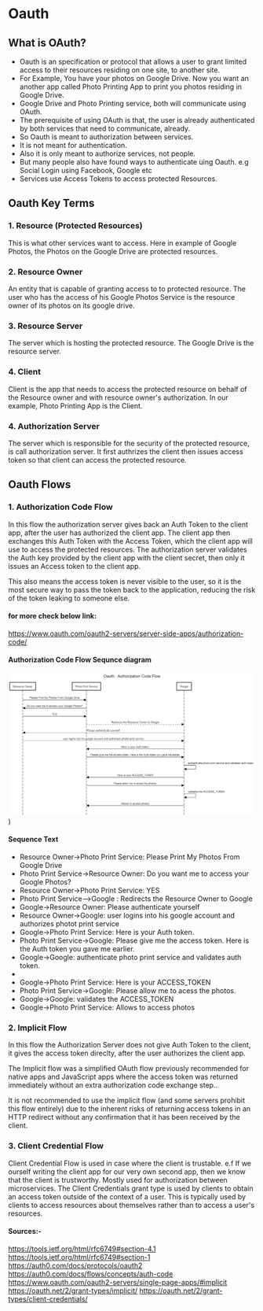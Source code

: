 # Oauth
## What is OAuth?
* Oauth is an specification or protocol that allows a user to grant limited access to their resources residing on one site, to another site.
* For Example, You have your photos on Google Drive. Now you want an another app called Photo Printing App to print you photos residing in Google Drive. 
* Google Drive and Photo Printing service, both will communicate using OAuth.
* The prerequisite of using OAuth is that, the user is already authenticated by both services that need to communicate, already.
* So Oauth is meant to authorization between services.
* It is not meant for authentication.
* Also it is only meant to authorize services, not people.
* But many people also have found ways to authenticate uing Oauth. e.g Social Login using Facebook, Google etc
* Services use Access Tokens to access protected Resources.



## Oauth Key Terms

### 1. Resource (Protected Resources)
This is what other services want to access. Here in example of Google Photos, the Photos on the Google Drive are protected resources.

### 2. Resource Owner
An entity that is capable of granting access to to protected resource.
The user who has the access of his Google Photos Service is the resource owner of its photos on its google drive.

### 3. Resource Server
The server which is hosting the protected resource.
The Google Drive is the resource server. 

### 4. Client
Client is the app that needs to access the protected resource on behalf of the Resource owner and with resource owner's authorization. In our example, Photo Printing App is the Client.

### 4. Authorization Server
The server which is responsible for the security of the protected resource, is call authorization server. It first authrizes the client then issues access token so that client can access the protected resource.

## Oauth Flows
### 1. Authorization Code Flow

In this flow the authorization server gives back an Auth Token to the client app, after the user has authorized the client app.
The client app then exchanges this Auth Token with the Access Token, which the client app will use to access the protected resources.
The authorization server validates the Auth key provided by the client app with the client secret, then only it issues an Access token to the client app.

This also means the access token is never visible to the user, so it is the most secure way to pass the token back to the application, reducing the risk of the token leaking to someone else.

#### for more check below link:
https://www.oauth.com/oauth2-servers/server-side-apps/authorization-code/


#### Authorization Code Flow Sequnce diagram
![alt](OauthAuthorizationCodeflow.png))

#### Sequence Text

* Resource Owner->Photo Print Service: Please Print My Photos From Google Drive
* Photo Print Service->Resource Owner: Do you want me to access your Google Photos?
* Resource Owner->Photo Print Service: YES
* Photo Print Service-->Google : Redirects the Resource Owner to Google
* Google->Resource Owner: Please authenticate yourself
* Resource Owner->Google: user logins into his google account and authorizes photot print service
* Google->Photo Print Service: Here is your Auth token.
* Photo Print Service->Google: Please give me the access token. Here is the Auth token you gave me earlier.
* Google->Google: authenticate photo print service and validates auth token.
* 
* Google->Photo Print Service: Here is your ACCESS_TOKEN
* Photo Print Service->Google: Please allow me to acess the photos.
* Google->Google: validates the ACCESS_TOKEN
* Google->Photo Print Service: Allows to access photos


### 2. Implicit Flow

In this flow the Authorization Server does not give Auth Token to the client, it gives the access token direclty, after the user authorizes the client app.

The Implicit flow was a simplified OAuth flow previously recommended for native apps and JavaScript apps where the access token was returned immediately without an extra authorization code exchange step..

It is not recommended to use the implicit flow (and some servers prohibit this flow entirely) due to the inherent risks of returning access tokens in an HTTP redirect without any confirmation that it has been received by the client.



### 3. Client Credential Flow
Client Credential Flow is used in case where the client is trustable. e.f If we ourself writing the client app for our very own second app, then we know that the client is trustworthy.
Mostly used for authorization between microservices.
The Client Credentials grant type is used by clients to obtain an access token outside of the context of a user.
This is typically used by clients to access resources about themselves rather than to access a user's resources.


#### Sources:-
https://tools.ietf.org/html/rfc6749#section-4.1
https://tools.ietf.org/html/rfc6749#section-1
https://auth0.com/docs/protocols/oauth2
https://auth0.com/docs/flows/concepts/auth-code
https://www.oauth.com/oauth2-servers/single-page-apps/#implicit
https://oauth.net/2/grant-types/implicit/
https://oauth.net/2/grant-types/client-credentials/